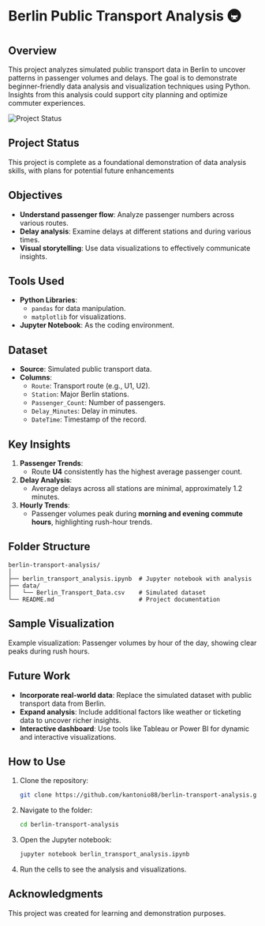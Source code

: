 
# Berlin Public Transport Analysis 🚇

## Overview
This project analyzes simulated public transport data in Berlin to uncover patterns in passenger volumes and delays. The goal is to demonstrate beginner-friendly data analysis and visualization techniques using Python. Insights from this analysis could support city planning and optimize commuter experiences.

![Project Status](https://img.shields.io/badge/Project%20Status-Completed-green)

## Project Status
This project is complete as a foundational demonstration of data analysis skills, with plans for potential future enhancements

## Objectives
- **Understand passenger flow**: Analyze passenger numbers across various routes.
- **Delay analysis**: Examine delays at different stations and during various times.
- **Visual storytelling**: Use data visualizations to effectively communicate insights.

## Tools Used
- **Python Libraries**:
  - `pandas` for data manipulation.
  - `matplotlib` for visualizations.
 - **Jupyter Notebook**: As the coding environment.

## Dataset
- **Source**: Simulated public transport data.
- **Columns**:
  - `Route`: Transport route (e.g., U1, U2).
  - `Station`: Major Berlin stations.
  - `Passenger_Count`: Number of passengers.
  - `Delay_Minutes`: Delay in minutes.
  - `DateTime`: Timestamp of the record.

## Key Insights
1. **Passenger Trends**:
   - Route **U4** consistently has the highest average passenger count.
2. **Delay Analysis**:
   - Average delays across all stations are minimal, approximately 1.2 minutes.
3. **Hourly Trends**:
   - Passenger volumes peak during **morning and evening commute hours**, highlighting rush-hour trends.

## Folder Structure
```
berlin-transport-analysis/
│
├── berlin_transport_analysis.ipynb  # Jupyter notebook with analysis
├── data/
│   └── Berlin_Transport_Data.csv    # Simulated dataset
└── README.md                        # Project documentation
```
## Sample Visualization
Example visualization: Passenger volumes by hour of the day, showing clear peaks during rush hours.

## Future Work
- **Incorporate real-world data**: Replace the simulated dataset with public transport data from Berlin.
- **Expand analysis**: Include additional factors like weather or ticketing data to uncover richer insights.
- **Interactive dashboard**: Use tools like Tableau or Power BI for dynamic and interactive visualizations.

## How to Use
1. Clone the repository:
   ```bash
   git clone https://github.com/kantonio88/berlin-transport-analysis.git
   ```
2. Navigate to the folder:
   ```bash
   cd berlin-transport-analysis
   ```
3. Open the Jupyter notebook:
   ```bash
   jupyter notebook berlin_transport_analysis.ipynb
   ```
4. Run the cells to see the analysis and visualizations.

## Acknowledgments
This project was created for learning and demonstration purposes.
